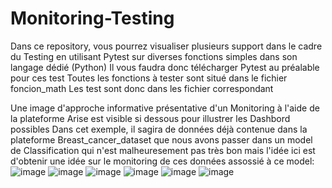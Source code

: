 # Monitoring-Testing
Dans ce repository, vous pourrez visualiser plusieurs support dans le cadre du Testing en utilisant Pytest sur diverses fonctions simples dans son langage dédié (Python)
Il vous faudra donc télécharger Pytest au préalable pour ces test
Toutes les fonctions à tester sont situé dans le fichier foncion_math
Les test sont donc dans les fichier correspondant

Une image d'approche informative présentative d'un Monitoring à l'aide de la plateforme Arise est visible si dessous pour illustrer les Dashbord possibles
Dans cet exemple, il sagira de données déjà contenue dans la plateforme Breast_cancer_dataset que nous avons passer dans un model de Classification qui n'est malheuresement
pas très bon mais l'idée ici est d'obtenir une idée sur le monitoring de ces données assossié à ce model:
![image](https://github.com/Briand-IA/Monitoring-Testing/assets/118916916/efe06143-0a2a-4b75-97a9-db40a36959b7)
![image](https://github.com/Briand-IA/Monitoring-Testing/assets/118916916/bcc8ff50-b438-4c22-a607-881d440ecf93)
![image](https://github.com/Briand-IA/Monitoring-Testing/assets/118916916/7764b0fc-a03d-4b22-9c82-f85548310306)
![image](https://github.com/Briand-IA/Monitoring-Testing/assets/118916916/74f9319b-3534-41e9-83a3-cd23db5b8240)
![image](https://github.com/Briand-IA/Monitoring-Testing/assets/118916916/8ed5c03d-8d41-4769-a5a5-ed27333896fb)
![image](https://github.com/Briand-IA/Monitoring-Testing/assets/118916916/b34d3c5b-e280-40e9-bccb-dd3499647fbe)

